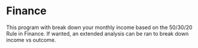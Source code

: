 # Finance
This program with break down your monthly income based on the 50/30/20 Rule in Finance.
If wanted, an extended analysis can be ran to break down income vs outcome.
